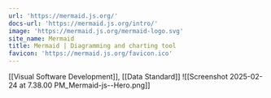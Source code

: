 ```yaml
---
url: 'https://mermaid.js.org/'
docs-url: 'https://mermaid.js.org/intro/'
image: 'https://mermaid.js.org/mermaid-logo.svg'
site_name: Mermaid
title: Mermaid | Diagramming and charting tool
favicon: 'https://mermaid.js.org/favicon.ico'
---
```

[[Visual Software Development]], [[Data Standard]]
![[Screenshot 2025-02-24 at 7.38.00 PM_Mermaid-js--Hero.png]]
